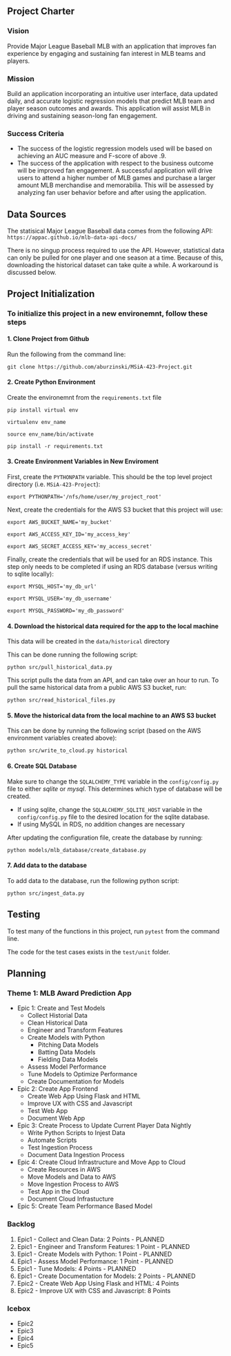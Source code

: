 ## Project Charter
### Vision
Provide Major League Baseball MLB with an application that improves fan experience by engaging and sustaining fan interest in MLB teams and players.
### Mission
Build an application incorporating an intuitive user interface, data updated daily, and accurate logistic regression models that predict MLB team and player season outcomes and awards.  This application will assist MLB in driving and sustaining season-long fan engagement. 
### Success Criteria
- The success of the logistic regression models used will be based on achieving an AUC measure and F-score of above .9.
- The success of the application with respect to the business outcome will be improved fan engagement.  A successful application will drive users to attend a higher number of MLB games and purchase a larger amount MLB merchandise and memorabilia.  This will be assessed by analyzing fan user behavior before and after using the application.


## Data Sources
The statisical Major League Baseball data comes from the following API:
`https://appac.github.io/mlb-data-api-docs/`

There is no singup process required to use the API.  However, statistical data can only be pulled for one player and one season at a time.  Because of this, downloading the historical dataset can take quite a while.  A workaround is discussed below.

## Project Initialization
### To initialize this project in a new environemnt, follow these steps

#### 1. Clone Project from Github
Run the following from the command line:

`git clone https://github.com/aburzinski/MSiA-423-Project.git`

#### 2. Create Python Environment
Create the environemnt from the `requirements.txt` file

```
pip install virtual env

virtualenv env_name

source env_name/bin/activate

pip install -r requirements.txt
```

#### 3. Create Environment Variables in New Enviroment
First, create the `PYTHONPATH` variable.  This should be the top level project directory (i.e. `MSiA-423-Project`):

```
export PYTHONPATH='/nfs/home/user/my_project_root'
```

Next, create the credentials for the AWS S3 bucket that this project will use:

```
export AWS_BUCKET_NAME='my_bucket'

export AWS_ACCESS_KEY_ID='my_access_key'

export AWS_SECRET_ACCESS_KEY='my_access_secret'
```

Finally, create the credentials that will be used for an RDS instance.  This step only needs to be completed if using an RDS database (versus writing to sqlite locally):

```
export MYSQL_HOST='my_db_url'

export MYSQL_USER='my_db_username'

export MYSQL_PASSWORD='my_db_password'
```

#### 4. Download the historical data required for the app to the local machine
This data will be created in the `data/historical` directory

This can be done running the following script:

`python src/pull_historical_data.py`

This script pulls the data from an API, and can take over an hour to run.  To pull the same historical data from a public AWS S3 bucket, run:

`python src/read_historical_files.py`

#### 5. Move the historical data from the local machine to an AWS S3 bucket
This can be done by running the following script (based on the AWS environment variables created above):

`python src/write_to_cloud.py historical`

#### 6. Create SQL Database
Make sure to change the `SQLALCHEMY_TYPE` variable in the `config/config.py` file to either _sqlite_ or _mysql_.  This determines which type of database will be created.
  - If using sqlite, change the `SQLALCHEMY_SQLITE_HOST` variable in the `config/config.py` file to the desired location for the sqlite database.
  - If using MySQL in RDS, no addition changes are necessary

After updating the configuration file, create the database by running:

`python models/mlb_database/create_database.py`

#### 7. Add data to the database
To add data to the database, run the following python script:

`python src/ingest_data.py`


## Testing
To test many of the functions in this project, run `pytest` from the command line.

The code for the test cases exists in the `test/unit` folder.


## Planning
### Theme 1: MLB Award Prediction App
- Epic 1: Create and Test Models
  - Collect Historial Data
  - Clean Historical Data
  - Engineer and Transform Features
  - Create Models with Python
    - Pitching Data Models
    - Batting Data Models
    - Fielding Data Models
  - Assess Model Performance
  - Tune Models to Optimize Performance
  - Create Documentation for Models
- Epic 2: Create App Frontend
  - Create Web App Using Flask and HTML
  - Improve UX with CSS and Javascript
  - Test Web App
  - Document Web App
- Epic 3: Create Process to Update Current Player Data Nightly
  - Write Python Scripts to Injest Data
  - Automate Scripts
  - Test Ingestion Process
  - Document Data Ingestion Process
- Epic 4: Create Cloud Infrastructure and Move App to Cloud
  - Create Resources in AWS
  - Move Models and Data to AWS
  - Move Ingestion Process to AWS
  - Test App in the Cloud
  - Document Cloud Infrastucture
- Epic 5: Create Team Performance Based Model

### Backlog
1. Epic1 - Collect and Clean Data: 2 Points - PLANNED
2. Epic1 - Engineer and Transform Features: 1 Point - PLANNED
3. Epic1 - Create Models with Python: 1 Point - PLANNED
4. Epic1 - Assess Model Performance: 1 Point - PLANNED
5. Epic1 - Tune Models: 4 Points - PLANNED
6. Epic1 - Create Documentation for Models: 2 Points - PLANNED
7. Epic2 - Create Web App Using Flask and HTML: 4 Points
8. Epic2 - Improve UX with CSS and Javascript: 8 Points

### Icebox
- Epic2
- Epic3
- Epic4
- Epic5
